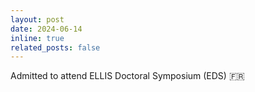 ```yaml
---
layout: post
date: 2024-06-14
inline: true
related_posts: false
---
```


Admitted to attend ELLIS Doctoral Symposium (EDS) 🇫🇷
